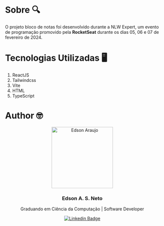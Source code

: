 # Sobre 🔍

O projeto bloco de notas foi desenvolvido durante a NLW Expert, um evento de programação promovido pela **RocketSeat** durante os dias 05, 06 e 07 de fevereiro de 2024.

# Tecnologias Utilizadas 🖥

1. ReactJS
2. Tailwindcss
3. Vite
4. HTML
5. TypeScript

# Author 🤓

<p align="center">
  <img width="200px" alt="Edson Araujo" title="Edson Araujo" src="https://avatars.githubusercontent.com/u/137104822?v=4" />

  <h3 align="center">Edson A. S. Neto</h3>

  <p align="center">
    Graduando em Ciência da Computação | Software Developer
  </p>
</p>

<div align="center">

[![Linkedin Badge](https://img.shields.io/badge/-LinkedIn-1f6feb?style=flat-square&logo=Linkedin&logoColor=white&link=https://www.linkedin.com/in/vhmarcal/)](https://www.linkedin.com/in/edsonaraujo2003/)

</div>









   




